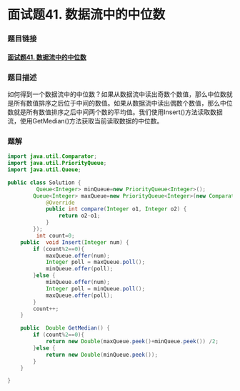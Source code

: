 # 面试题41. 数据流中的中位数

### 题目链接

#### [面试题41. 数据流中的中位数]( https://www.nowcoder.com/practice/9be0172896bd43948f8a32fb954e1be1?tpId=13&tqId=11216&tPage=4&rp=4&ru=%2Fta%2Fcoding-interviews&qru=%2Fta%2Fcoding-interviews%2Fquestion-ranking )



### 题目描述

 如何得到一个数据流中的中位数？如果从数据流中读出奇数个数值，那么中位数就是所有数值排序之后位于中间的数值。如果从数据流中读出偶数个数值，那么中位数就是所有数值排序之后中间两个数的平均值。我们使用Insert()方法读取数据流，使用GetMedian()方法获取当前读取数据的中位数。 

### 题解

```java
import java.util.Comparator;
import java.util.PriorityQueue;
import java.util.Queue;

public class Solution {
         Queue<Integer> minQueue=new PriorityQueue<Integer>();
        Queue<Integer> maxQueue=new PriorityQueue<Integer>(new Comparator<Integer>() {
            @Override
            public int compare(Integer o1, Integer o2) {
                return o2-o1;
            }
        });
         int count=0;
    public  void Insert(Integer num) {
        if (count%2==0){
            maxQueue.offer(num);
            Integer poll = maxQueue.poll();
            minQueue.offer(poll);
        }else {
            minQueue.offer(num);
            Integer poll = minQueue.poll();
            maxQueue.offer(poll);
        }
        count++;
    }

    public  Double GetMedian() {
        if (count%2==0){
            return new Double(maxQueue.peek()+minQueue.peek()) /2;
        }else {
            return new Double(minQueue.peek());
        }
    }

}
```

